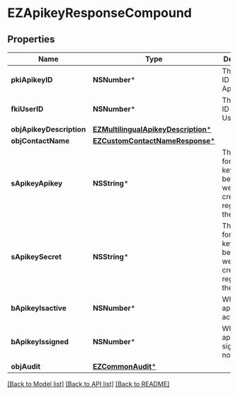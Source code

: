 # EZApikeyResponseCompound

## Properties
Name | Type | Description | Notes
------------ | ------------- | ------------- | -------------
**pkiApikeyID** | **NSNumber*** | The unique ID of the Apikey | 
**fkiUserID** | **NSNumber*** | The unique ID of the User | 
**objApikeyDescription** | [**EZMultilingualApikeyDescription***](EZMultilingualApikeyDescription.md) |  | 
**objContactName** | [**EZCustomContactNameResponse***](EZCustomContactNameResponse.md) |  | 
**sApikeyApikey** | **NSString*** | The Apikey for the API key.  This will be hidden if we are not creating or regenerating the Apikey. | [optional] 
**sApikeySecret** | **NSString*** | The Secret for the API key.  This will be hidden if we are not creating or regenerating the Apikey. | [optional] 
**bApikeyIsactive** | **NSNumber*** | Whether the apikey is active or not | 
**bApikeyIssigned** | **NSNumber*** | Whether the apikey is signed or not | [optional] 
**objAudit** | [**EZCommonAudit***](EZCommonAudit.md) |  | 

[[Back to Model list]](../README.md#documentation-for-models) [[Back to API list]](../README.md#documentation-for-api-endpoints) [[Back to README]](../README.md)


